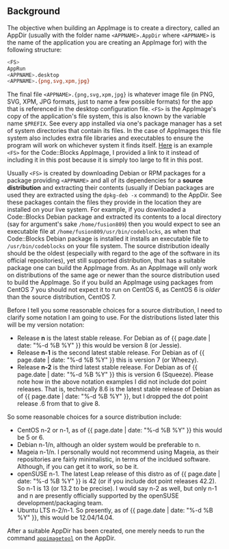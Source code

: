 ## Background
The objective when building an AppImage is to create a directory, called an AppDir (usually with the folder name `<APPNAME>.AppDir` where `<APPNAME>` is the name of the application you are creating an AppImage for) with the following structure:

~~~bash
<FS>
AppRun
<APPNAME>.desktop
<APPNAME>.{png,svg,xpm,jpg}
~~~

The final file `<APPNAME>.{png,svg,xpm,jpg}` is whatever image file (in PNG, SVG, XPM, JPG formats, just to name a few possible formats) for the app that is referenced in the desktop configuration file. `<FS>` is the AppImage's copy of the application's file system, this is also known by the variable name `$PREFIX`. See every app installed via one's package manager has a set of system directories that contain its files. In the case of AppImages this file system also includes extra file libraries and executables to ensure the program will work on whichever system it finds itself. [Here](https://gist.github.com/972ee179cefb92e32c2334cd8eae68ff) is an example `<FS>` for the Code::Blocks AppImage, I provided a link to it instead of including it in this post because it is simply too large to fit in this post.

Usually `<FS>` is created by downloading Debian or RPM packages for a package providing `<APPNAME>` and all of its dependencies for a **source distribution** and extracting their contents (usually if Debian packages are used they are extracted using the `dpkg-deb -x` command) to the AppDir. See these packages contain the files they provide in the location they are installed on your live system. For example, if you downloaded a Code::Blocks Debian package and extracted its contents to a local directory (say for argument's sake `/home/fusion809`) then you would expect to see an executable file at `/home/fusion809/usr/bin/codeblocks`, as when that Code::Blocks Debian package is installed it installs an executable file to `/usr/bin/codeblocks` on your file system. The source distribution ideally should be the oldest (especially with regard to the age of the software in its official repositories), yet still supported distribution, that has a suitable package one can build the AppImage from. As an AppImage will only work on distributions of the same age or newer than the source distribution used to build the AppImage. So if you build an AppImage using packages from CentOS 7 you should not expect it to run on CentOS 6, as CentOS 6 is *older* than the source distribution, CentOS 7.

Before I tell you some reasonable choices for a source distribution, I need to clarify some notation I am going to use. For the distributions listed later this will be my version notation:
* Release **n** is the latest stable release. For Debian as of {{ page.date | date: "%-d %B %Y" }} this would be version 8 (or Jessie).
* Release **n-1** is the second latest stable release. For Debian as of {{ page.date | date: "%-d %B %Y" }} this is version 7 (or Wheezy).
* Release **n-2** is the third latest stable release. For Debian as of {{ page.date | date: "%-d %B %Y" }} this is version 6 (Squeeze).
Please note how in the above notation examples I did not include dot point releases. That is, technically 8.6 is the latest stable release of Debian as of {{ page.date | date: "%-d %B %Y" }}, but I dropped the dot point release .6 from that to give 8.

So some reasonable choices for a source distribution include:
* CentOS n-2 or n-1, as of {{ page.date | date: "%-d %B %Y" }} this would be 5 or 6.
* Debian n-1/n, although an older system would be preferable to n.
* Mageia n-1/n. I personally would not recommend using Mageia, as their repositories are fairly minimalistic, in terms of the incldued software. Although, if you can get it to work, so be it.
* openSUSE n-1. The latest Leap release of this distro as of {{ page.date | date: "%-d %B %Y" }} is 42 (or if you include dot point releases 42.2). So n-1 is 13 (or 13.2 to be precise). I would say n-2 as well, but only n-1 and n are presently officially supported by the openSUSE development/packaging team.
* Ubuntu LTS n-2/n-1. So presently, as of {{ page.date | date: "%-d %B %Y" }}, this would be 12.04/14.04.

After a suitable AppDir has been created, one merely needs to run the command [`appimagetool`](https://github.com/probonopd/AppImageKit) on the AppDir.

